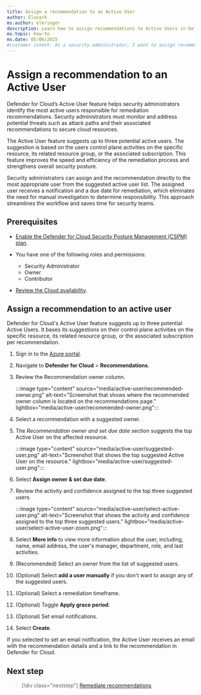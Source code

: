 ```yaml
---
title: Assign a recommendation to an Active User
author: Elazark
ms.author: elkrieger
description: Learn how to assign recommendations to Active Users in Defender for Cloud to enhance security and streamline remediation processes.
ms.topic: how-to
ms.date: 05/06/2025
#customer intent: As a security administrator, I want to assign recommendations to Active Users in Defender for Cloud to enhance security and streamline remediation processes.
---
```


# Assign a recommendation to an Active User

Defender for Cloud’s Active User feature helps security administrators identify the most active users responsible for remediation recommendations. Security administrators must monitor and address potential threats such as attack paths and their associated recommendations to secure cloud resources. 

The Active User feature suggests up to three potential active users. The suggestion is based on the users control plane activities on the specific resource, its related resource group, or the associated subscription. This feature improves the speed and efficiency of the remediation process and strengthens overall security posture. 

Security administrators can assign and the recommendation directly to the most appropriate user from the suggested active user list. The assigned user receives a notification and a due date for remediation, which eliminates the need for manual investigation to determine responsibility. This approach streamlines the workflow and saves time for security teams.

## Prerequisites

- [Enable the Defender for Cloud Security Posture Management (CSPM) plan](tutorial-enable-cspm-plan.md).

- You have one of the following roles and permissions: 
  - Security Administrator
  - Owner
  - Contributor

- [Review the Cloud availability](support-matrix-cloud-environment.md).

## Assign a recommendation to an active user

Defender for Cloud's Active User feature suggests up to three potential Active Users. It bases its suggestions on their control plane activities on the specific resource, its related resource group, or the associated subscription per recommendation.

1. Sign in to the [Azure portal](https://portal.azure.com/).

1. Navigate to **Defender for Cloud** > **Recommendations**.

1. Review the Recommendation owner column.

    :::image type="content" source="media/active-user/recommended-owner.png" alt-text="Screenshot that shows where the recommended owner column is located on the recommendations page." lightbox="media/active-user/recommended-owner.png":::

1. Select a recommendation with a suggested owner.

1. The *Recommendation owner and set due date* section suggests the top Active User on the affected resource.

    :::image type="content" source="media/active-user/suggested-user.png" alt-text="Screenshot that shows the top suggested Active User on the resource." lightbox="media/active-user/suggested-user.png":::

1. Select **Assign owner & set due date**.

1. Review the activity and confidence assigned to the top three suggested users.

    :::image type="content" source="media/active-user/select-active-user.png" alt-text="Screenshot that shows the activity and confidence assigned to the top three suggested users." lightbox="media/active-user/select-active-user-zoom.png":::

1. Select **More info** to view more information about the user, including, name, email address, the user's manager, department, role, and last activities.

1. (Recommended) Select an owner from the list of suggested users.

1. (Optional) Select **add a user manually** if you don't want to assign any of the suggested users.

1. (Optional) Select a remediation timeframe.

1. (Optional) Toggle **Apply grace period**.

1. (Optional) Set email notifications.

1. Select **Create**.

If you selected to set an email notification, the Active User receives an email with the recommendation details and a link to the recommendation in Defender for Cloud.

## Next step

> [!div class="nextstep"]
> [Remediate recommendations](implement-security-recommendations.md)
